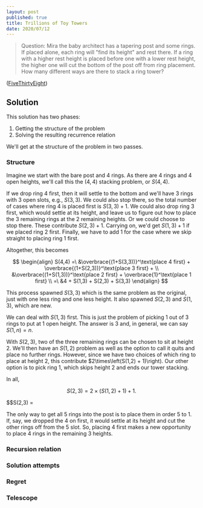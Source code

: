 ```yaml
---
layout: post
published: true
title: Trillions of Toy Towers
date: 2020/07/12
---
```


>Question: Mira the baby architect has a tapering post and some rings. If placed alone, each ring will "find its height" and rest there. If a ring with a higher rest height is placed before one with a lower rest height, the higher one will cut the bottom of the post off from ring placement. How many different ways are there to stack a ring tower?

<!--more-->

([FiveThirtyEight](https://fivethirtyeight.com/features/can-you-make-24/))

## Solution

This solution has two phases:

1. Getting the structure of the problem
2. Solving the resulting recurrence relation

We'll get at the structure of the problem in two passes. 

### Structure


Imagine we start with the bare post and $4$ rings. As there are $4$ rings and $4$ open heights, we'll call this the $(4,4)$ stacking problem, or $S(4,4).$ 

If we drop ring $4$ first, then it will settle to the bottom and we'll have $3$ rings with $3$ open slots, e.g., $S(3,3).$ We could also stop there, so the total number of cases where ring $4$ is placed first is $S(3,3) + 1.$ We could also drop ring $3$ first, which would settle at its height, and leave us to figure out how to place the $3$ remaining rings at the $2$ remaining heights. Or we could choose to stop there. These contribute $S(2,3) + 1.$ Carrying on, we'd get $S(1,3) + 1$ if we placed ring $2$ first. Finally, we have to add $1$ for the case where we skip straight to placing ring $1$ first. 

Altogether, this becomes

$$
\begin{align}
S(4,4) =\ &\overbrace{(1+S(3,3))}^\text{place 4 first} + \overbrace{(1+S(2,3))}^\text{place 3 first} + \\ &\overbrace{(1+S(1,3))}^\text{place 2 first} +  \overbrace{1}^\text{place 1 first} \\
       =\ &4 + S(1,3) + S(2,3) + S(3,3)
\end{align}
$$

This process spawned $S(3,3)$ which is the same problem as the original, just with one less ring and one less height. It also spawned $S(2,3)$ and $S(1,3),$ which are new. 

We can deal with $S(1,3)$ first. This is just the problem of picking $1$ out of $3$ rings to put at $1$ open height. The answer is $3$ and, in general, we can say  $S(1,n)=n.$

With $S(2,3),$ two of the three remaining rings can be chosen to sit at height $2$. We'll then have an $S(1,2)$ problem as well as the option to call it quits and place no further rings. However, since we have two choices of which ring to place at height $2$, this contribute $2\times\left(S(1,2) + 1)\right). Our other option is to pick ring $1$, which skips height $2$ and ends our tower stacking. 

In all,

$$S(2,3) = 2\times\left(S(1,2) + 1\right) + 1.$$

$$S(2,3) = 

The only way to get all $5$ rings into the post is to place them in order $5$ to $1.$ If, say, we dropped the $4$ on first, it would settle at its height and cut the other rings off from the $5$ slot. So, placing $4$ first makes a new opportunity to place $4$ rings in the remaining $3$ heights.

### Recursion relation

### Solution attempts

### Regret

### Telescope

<br>
